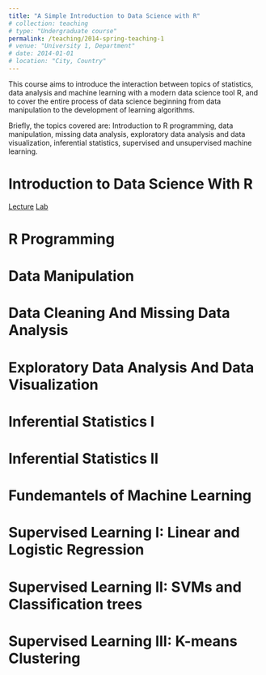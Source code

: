 ```yaml
---
title: "A Simple Introduction to Data Science with R"
# collection: teaching
# type: "Undergraduate course"
permalink: /teaching/2014-spring-teaching-1
# venue: "University 1, Department"
# date: 2014-01-01
# location: "City, Country"
---
```


This course aims to introduce the interaction between topics of statistics, data analysis and machine learning with a modern data science tool R, and to cover the entire process of data science beginning from data manipulation to the development of learning algorithms. 

Briefly, the topics covered are: Introduction to R programming, data manipulation, missing data analysis, exploratory data analysis and data visualization, inferential statistics, supervised and unsupervised machine learning.

Introduction to Data Science With R
======

[Lecture](/files/paper1.pdf)
[Lab](/files/paper1.pdf)


R Programming
======

Data Manipulation
======

Data Cleaning And Missing Data Analysis
======

Exploratory Data Analysis And Data Visualization
======

Inferential Statistics I
======

Inferential Statistics II
======

Fundemantels of Machine Learning
======

Supervised Learning I: Linear and Logistic Regression
======

Supervised Learning II: SVMs and Classification trees
======

Supervised Learning III: K-means Clustering
======
